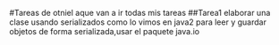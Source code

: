 #Tareas de otniel
aque van a ir todas mis tareas
##Tarea1
elaborar una clase usando serializados como lo vimos en java2 para leer y guardar objetos de forma serializada,usar el paquete
java.io